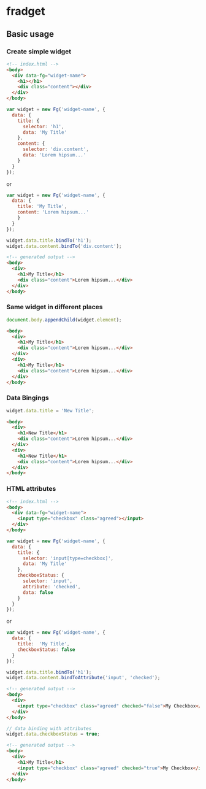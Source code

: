 # fradget

## Basic usage

### Create simple widget

```html
<!-- index.html -->
<body>
  <div data-fg="widget-name">
    <h1></h1>
    <div class="content"></div>
  </div>
</body>
```

```javascript
var widget = new Fg('widget-name', {
  data: {
    title: {
      selector: 'h1',
      data: 'My Title'
    },
    content: {
      selector: 'div.content',
      data: 'Lorem hipsum...'
    }
  }
});
```
or
```javascript
var widget = new Fg('widget-name', {
  data: {
    title: 'My Title',
    content: 'Lorem hipsum...'
    }
  }
});

widget.data.title.bindTo('h1');
widget.data.content.bindTo('div.content');
```

```html
<!-- generated output -->
<body>
  <div>
    <h1>My Title</h1>
    <div class="content">Lorem hipsum...</div>
  </div>
</body>
```

### Same widget in different places

```javascript
document.body.appendChild(widget.element);
```

```html
<body>
  <div>
    <h1>My Title</h1>
    <div class="content">Lorem hipsum...</div>
  </div>
  <div>
    <h1>My Title</h1>
    <div class="content">Lorem hipsum...</div>
  </div>
</body>
```

### Data Bingings
```javascript
widget.data.title = 'New Title';
```
```html
<body>
  <div>
    <h1>New Title</h1>
    <div class="content">Lorem hipsum...</div>
  </div>
  <div>
    <h1>New Title</h1>
    <div class="content">Lorem hipsum...</div>
  </div>
</body>
```

### HTML attributes

```html
<!-- index.html -->
<body>
  <div data-fg="widget-name">
    <input type="checkbox" class="agreed"></input>
  </div>
</body>
```

```javascript
var widget = new Fg('widget-name', {
  data: {
    title: {
      selector: 'input[type=checkbox]',
      data: 'My Title'
    },
    checkboxStatus: {
      selector: 'input',
      attribute: 'checked',
      data: false
    }
  }
});
```
or
```javascript
var widget = new Fg('widget-name', {
  data: {
    title:  'My Title',
    checkboxStatus: false
  }
});

widget.data.title.bindTo('h1');
widget.data.content.bindToAttribute('input', 'checked');
```

```html
<!-- generated output -->
<body>
  <div>
    <input type="checkbox" class="agreed" checked="false">My Checkbox</input>
  </div>
</body>
```

```javascript
// data binding with attributes
widget.data.checkboxStatus = true;
```

```html
<!-- generated output -->
<body>
  <div>
    <h1>My Title</h1>
    <input type="checkbox" class="agreed" checked="true">My Checkbox</input>
  </div>
</body>
```
